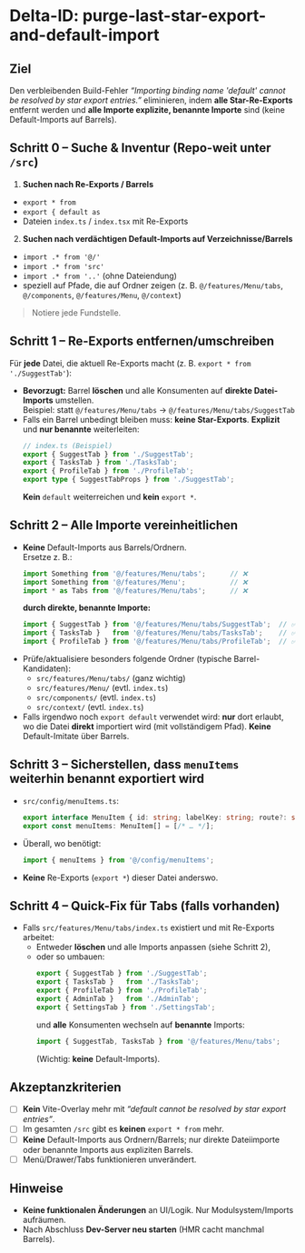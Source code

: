 # Delta-ID: purge-last-star-export-and-default-import

## Ziel
Den verbleibenden Build-Fehler _“Importing binding name 'default' cannot be resolved by star export entries.”_ eliminieren, indem **alle Star-Re-Exports** entfernt werden und **alle Importe explizite, benannte Importe** sind (keine Default-Imports auf Barrels).

## Schritt 0 – Suche & Inventur (Repo-weit unter `/src`)
1) **Suchen nach Re-Exports / Barrels**
- `export * from `
- `export { default as `
- Dateien `index.ts` / `index.tsx` mit Re-Exports

2) **Suchen nach verdächtigen Default-Imports auf Verzeichnisse/Barrels**
- `import .* from '@/'`
- `import .* from 'src'`
- `import .* from '..'` (ohne Dateiendung)
- speziell auf Pfade, die auf Ordner zeigen (z. B. `@/features/Menu/tabs`, `@/components`, `@/features/Menu`, `@/context`)

> Notiere jede Fundstelle.

## Schritt 1 – Re-Exports entfernen/umschreiben
Für **jede** Datei, die aktuell Re-Exports macht (z. B. `export * from './SuggestTab'`):
- **Bevorzugt:** Barrel **löschen** und alle Konsumenten auf **direkte Datei-Imports** umstellen.  
  Beispiel: statt `@/features/Menu/tabs` → `@/features/Menu/tabs/SuggestTab`
- Falls ein Barrel unbedingt bleiben muss: **keine Star-Exports**. **Explizit** und **nur benannte** weiterleiten:
  ```ts
  // index.ts (Beispiel)
  export { SuggestTab } from './SuggestTab';
  export { TasksTab } from './TasksTab';
  export { ProfileTab } from './ProfileTab';
  export type { SuggestTabProps } from './SuggestTab';
  ```
  **Kein** `default` weiterreichen und **kein** `export *`.

## Schritt 2 – Alle Importe vereinheitlichen
- **Keine** Default-Imports aus Barrels/Ordnern.  
  Ersetze z. B.:
  ```ts
  import Something from '@/features/Menu/tabs';      // ❌
  import Something from '@/features/Menu';           // ❌
  import * as Tabs from '@/features/Menu/tabs';      // ❌
  ```
  **durch direkte, benannte Importe:**
  ```ts
  import { SuggestTab } from '@/features/Menu/tabs/SuggestTab';  // ✅
  import { TasksTab }   from '@/features/Menu/tabs/TasksTab';    // ✅
  import { ProfileTab } from '@/features/Menu/tabs/ProfileTab';  // ✅
  ```
- Prüfe/aktualisiere besonders folgende Ordner (typische Barrel-Kandidaten):
  - `src/features/Menu/tabs/` (ganz wichtig)
  - `src/features/Menu/` (evtl. `index.ts`)
  - `src/components/` (evtl. `index.ts`)
  - `src/context/` (evtl. `index.ts`)
- Falls irgendwo noch `export default` verwendet wird: **nur** dort erlaubt, wo die Datei **direkt** importiert wird (mit vollständigem Pfad). **Keine** Default-Imitate über Barrels.

## Schritt 3 – Sicherstellen, dass `menuItems` weiterhin benannt exportiert wird
- `src/config/menuItems.ts`:
  ```ts
  export interface MenuItem { id: string; labelKey: string; route?: string; icon?: string; adminOnly?: boolean; }
  export const menuItems: MenuItem[] = [/* … */];
  ```
- Überall, wo benötigt:
  ```ts
  import { menuItems } from '@/config/menuItems';
  ```
- **Keine** Re-Exports (`export *`) dieser Datei anderswo.

## Schritt 4 – Quick-Fix für Tabs (falls vorhanden)
- Falls `src/features/Menu/tabs/index.ts` existiert und mit Re-Exports arbeitet:
  - Entweder **löschen** und alle Imports anpassen (siehe Schritt 2),
  - oder so umbauen:
    ```ts
    export { SuggestTab } from './SuggestTab';
    export { TasksTab }   from './TasksTab';
    export { ProfileTab } from './ProfileTab';
    export { AdminTab }   from './AdminTab';
    export { SettingsTab } from './SettingsTab';
    ```
    und **alle** Konsumenten wechseln auf **benannte** Imports:
    ```ts
    import { SuggestTab, TasksTab } from '@/features/Menu/tabs';
    ```
    (Wichtig: **keine** Default-Imports).

## Akzeptanzkriterien
- [ ] **Kein** Vite-Overlay mehr mit _“default cannot be resolved by star export entries”_.
- [ ] Im gesamten `/src` gibt es **keinen** `export * from` mehr.
- [ ] **Keine** Default-Imports aus Ordnern/Barrels; nur direkte Dateiimporte oder benannte Imports aus expliziten Barrels.
- [ ] Menü/Drawer/Tabs funktionieren unverändert.

## Hinweise
- **Keine funktionalen Änderungen** an UI/Logik. Nur Modulsystem/Imports aufräumen.
- Nach Abschluss **Dev-Server neu starten** (HMR cacht manchmal Barrels).
